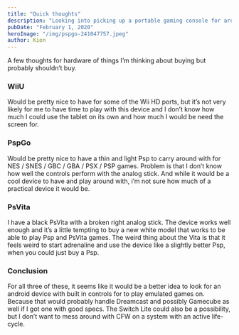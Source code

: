 ```yaml
---
title: "Quick thoughts"
description: "Looking into picking up a portable gaming console for around the house"
pubDate: "February 1, 2020"
heroImage: "/img/pspgo-241047757.jpeg"
author: Kion
---
```


A few thoughts for hardware of things I’m thinking about buying but probably shouldn’t buy.

### WiiU

Would be pretty nice to have for some of the Wii HD ports, but it’s not very likely for me to have time to play with this device and I don’t know how much I could use the tablet on its own and how much I would be need the screen for.

### PspGo

Would be pretty nice to have a thin and light Psp to carry around with for NES / SNES / GBC / GBA / PSX / PSP games. Problem is that I don’t know how well the controls perform with the analog stick. And while it would be a cool device to have and play around with, i’m not sure how much of a practical device it would be.

### PsVita 

I have a black PsVita with a broken right analog stick. The device works well enough and it’s a little tempting to buy a new white model that works to be able to play Psp and PsVita games. The weird thing about the Vita is that it feels weird to start adrenaline and use the device like a slightly better Psp, when you could just buy a Psp.

### Conclusion

For all three of these, it seems like it would be a better idea to look for an android device with built in controls for to play emulated games on. Because that would probably handle Dreamcast and possibly Gamecube as well if I got one with good specs. The Switch Lite could also be a possibility, but I don’t want to mess around with CFW on a system with an active life-cycle.